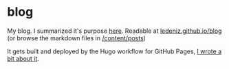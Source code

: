 # blog
My blog. I summarized it's purpose [here](https://ledeniz.github.io/blog/posts/2022-11-16-about/). Readable at [ledeniz.github.io/blog](https://ledeniz.github.io/blog/) (or browse the markdown files in [/content/posts](https://github.com/ledeniz/blog/tree/main/content/posts))

It gets built and deployed by the Hugo workflow for GitHub Pages, [I wrote a bit about it](https://ledeniz.github.io/blog/posts/2023-02-16-hugo/). 
